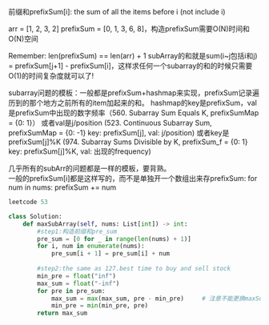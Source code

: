 
前缀和prefixSum[i]: the sum of all the items before i (not include i)

arr =           [1, 2, 3, 2]
prefixSum = [0, 1, 3, 6, 8]，构造prefixSum需要O(N)时间和O(N)空间

Remember: len(prefixSum) == len(arr) + 1
subArray的和就是sum(i~j包括i和j) = prefixSum[j+1] - prefixSum[i]，这样求任何一个subarray的和的时候只需要O(1)的时间复杂度就可以了!

subarray问题的模板：一般都是prefixSum+hashmap来实现，prefixSum记录遍历到的那个地方之前所有的item加起来的和。
hashmap的key是prefixSum，val是prefixSum中出现的数字频率（560. Subarray Sum Equals K, prefixSumMap = {0: 1}）
或者val是j/position (523. Continuous Subarray Sum, prefixSumMap = {0: -1}   key: prefixSum[j], val: j/position)
或者key是prefixSum[j]%K (974. Subarray Sums Divisible by K, prefixSum_f = {0: 1}   key: prefixSum[j]%K, val: 出现的frequency)

几乎所有的subArr的问题都是一样的模板，要背熟。	
一般的prefixSum[i]都是这样写的，而不是单独开一个数组出来存prefixSum:
for num in nums:
    prefixSum += num


```python
leetcode 53

class Solution:
    def maxSubArray(self, nums: List[int]) -> int:
        #step1:构造前缀和pre_sum
        pre_sum = [0 for _ in range(len(nums) + 1)]
        for i, num in enumerate(nums):
            pre_sum[i + 1] = pre_sum[i] + num
        
        #step2:the same as 127.best time to buy and sell stock
        min_pre = float("inf")
        max_sum = float("-inf")
        for pre in pre_sum:
            max_sum = max(max_sum, pre - min_pre)     # 注意不能更换maxSubSum和minPrefixSum的更新顺序,why， 比如输入为[-1]
            min_pre = min(min_pre, pre)
        return max_sum

```





